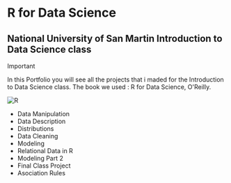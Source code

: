 # R for Data Science 
## National University of San Martin Introduction to Data Science class


> [!IMPORTANT]
> In this Portfolio you will see all the projects that i maded for the Introduction to Data Science class. The book we used : R for Data Science, O'Reilly.

![R](https://es.r4ds.hadley.nz/cover.png)

+ Data Manipulation
+ Data Description
+ Distributions
+ Data Cleaning
+ Modeling
+ Relational Data in R
+ Modeling Part 2
+ Final Class Project
+ Asociation Rules

